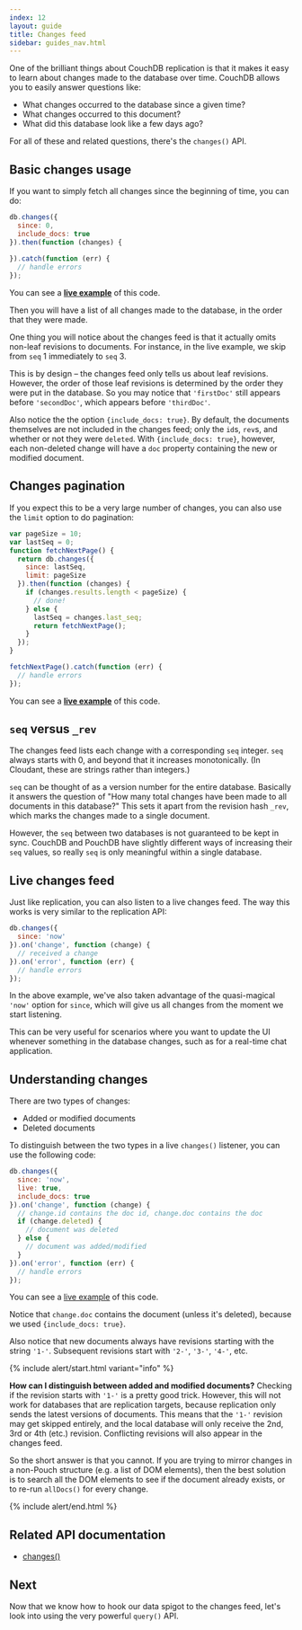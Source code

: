 ```yaml
---
index: 12
layout: guide
title: Changes feed
sidebar: guides_nav.html
---
```


One of the brilliant things about CouchDB replication is that it makes it easy to learn about changes made to the database over time. CouchDB allows you to easily answer questions like:

* What changes occurred to the database since a given time?
* What changes occurred to this document? 
* What did this database look like a few days ago?

For all of these and related questions, there's the `changes()` API.

Basic changes usage
---------

If you want to simply fetch all changes since the beginning of time, you can do:

```js
db.changes({
  since: 0,
  include_docs: true
}).then(function (changes) {
  
}).catch(function (err) {
  // handle errors
});
```

You can see a **[live example](http://bl.ocks.org/nolanlawson/7c32861af5d31a8fac4a)** of this code.

Then you will have a list of all changes made to the database, in the order that they were made.

One thing you will notice about the changes feed is that it actually omits non-leaf revisions to documents. For instance, in the live example, we skip from `seq` 1 immediately to `seq` 3.

This is by design &ndash; the changes feed only tells us about leaf revisions. However, the order of those leaf revisions is determined by the order they were put in the database. So you may notice that `'firstDoc'` still appears before `'secondDoc'`, which appears before `'thirdDoc'`.

Also notice the the option `{include_docs: true}`. By default, the documents themselves are not included in the changes feed; only the `id`s, `rev`s, and whether or not they were `deleted`. With `{include_docs: true}`, however, each non-deleted change will have a `doc` property containing the new or modified document.

Changes pagination
------

If you expect this to be a very large number of changes, you can also use the `limit` option to do pagination:

```js
var pageSize = 10;
var lastSeq = 0;
function fetchNextPage() {
  return db.changes({
    since: lastSeq,
    limit: pageSize
  }).then(function (changes) {
    if (changes.results.length < pageSize) {
      // done!
    } else {
      lastSeq = changes.last_seq;
      return fetchNextPage();
    }
  });
}

fetchNextPage().catch(function (err) {
  // handle errors
});
```

You can see a **[live example](http://bl.ocks.org/nolanlawson/dcdeae555b31c2a6d332)** of this code.

`seq` versus `_rev`
---------

The changes feed lists each change with a corresponding `seq` integer. `seq` always starts with 0, and beyond that it increases monotonically. (In Cloudant, these are strings rather than integers.)

`seq` can be thought of as a version number for the entire database. Basically it answers the question of "How many total changes have been made to all documents in this database?" This sets it apart from the revision hash `_rev`, which marks the changes made to a single document.

However, the `seq` between two databases is not guaranteed to be kept in sync. CouchDB and PouchDB have slightly different ways of increasing their `seq` values, so really `seq` is only meaningful within a single database.

Live changes feed
-------

Just like replication, you can also listen to a live changes feed. The way this works is very similar to the replication API:

```js
db.changes({
  since: 'now'
}).on('change', function (change) {
  // received a change
}).on('error', function (err) {
  // handle errors
});
```

In the above example, we've also taken advantage of the quasi-magical `'now'` option for `since`, which will give us all changes from the moment we start listening.

This can be very useful for scenarios where you want to update the UI whenever something in the database changes, such as for a real-time chat application.

Understanding changes
---------

There are two types of changes:

* Added or modified documents
* Deleted documents

To distinguish between the two types in a live `changes()` listener,
you can use the following code:

```js
db.changes({
  since: 'now',
  live: true,
  include_docs: true
}).on('change', function (change) {
  // change.id contains the doc id, change.doc contains the doc
  if (change.deleted) {
    // document was deleted
  } else {
    // document was added/modified
  }
}).on('error', function (err) {
  // handle errors
});
```

You can see a [live example](http://bl.ocks.org/nolanlawson/fa42662cdfeeaa7b78fc) of this code.

Notice that `change.doc` contains the document (unless it's deleted), because we used `{include_docs: true}`.

Also notice that new documents always have revisions starting with the string `'1-'`. Subsequent revisions start with `'2-'`, `'3-'`, `'4-'`, etc.

{% include alert/start.html variant="info" %}

<p><strong>How can I distinguish between added and modified documents?</strong> Checking if the revision starts with <code>'1-'</code> is a pretty good trick. However, this will not work for databases that are replication targets, because replication only sends the latest versions of documents. This means that the <code>'1-'</code> revision may get skipped entirely, and the local database will only receive the 2nd, 3rd or 4th (etc.) revision. Conflicting revisions will also appear in the changes feed.</p>

<p>So the short answer is that you cannot. If you are trying to mirror changes in a non-Pouch structure (e.g. a list of DOM elements), then the best solution is to search all the DOM elements to see if the document already exists, or to re-run <code>allDocs()</code> for every change.</p>

{% include alert/end.html %}


Related API documentation
--------

* [changes()](/api.html#changes)

Next
-----

Now that we know how to hook our data spigot to the changes feed, let's look into using the very powerful `query()` API.
